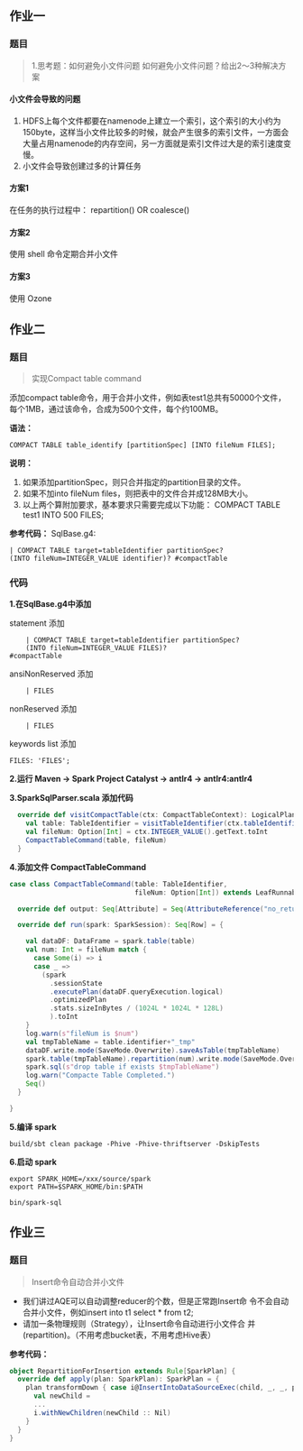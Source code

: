 ## 作业一

### 题目

> 1.思考题：如何避免小文件问题 如何避免小文件问题？给出2～3种解决方案
> 

#### 小文件会导致的问题
1. HDFS上每个文件都要在namenode上建立一个索引，这个索引的大小约为150byte，这样当小文件比较多的时候，就会产生很多的索引文件，一方面会大量占用namenode的内存空间，另一方面就是索引文件过大是的索引速度变慢。
2. 小文件会导致创建过多的计算任务


#### 方案1

在任务的执行过程中： repartition() OR coalesce()

#### 方案2

使用 shell 命令定期合并小文件

#### 方案3

使用 Ozone

## 作业二

### 题目

> 实现Compact table command

添加compact table命令，用于合并小文件，例如表test1总共有50000个文件， 每个1MB，通过该命令，合成为500个文件，每个约100MB。

**语法：**

``` sparksql
COMPACT TABLE table_identify [partitionSpec] [INTO fileNum FILES];
```

**说明：**

1. 如果添加partitionSpec，则只合并指定的partition目录的文件。
2. 如果不加into fileNum files，则把表中的文件合并成128MB大小。
3. 以上两个算附加要求，基本要求只需要完成以下功能： COMPACT TABLE test1 INTO 500 FILES;

**参考代码：**
SqlBase.g4:

```antlrv4
| COMPACT TABLE target=tableIdentifier partitionSpec?
(INTO fileNum=INTEGER_VALUE identifier)? #compactTable
```

### 代码

**1.在SqlBase.g4中添加**

statement 添加 
```antlrv4
    | COMPACT TABLE target=tableIdentifier partitionSpec?
    (INTO fileNum=INTEGER_VALUE FILES)?                           #compactTable
```

ansiNonReserved 添加
```antlrv4
    | FILES
```

nonReserved 添加
```antlrv4
    | FILES
```

keywords list 添加
```antlrv4
FILES: 'FILES';
```

**2.运行 Maven -> Spark Project Catalyst -> antlr4 -> antlr4:antlr4**

**3.SparkSqlParser.scala 添加代码**
```scala
  override def visitCompactTable(ctx: CompactTableContext): LogicalPlan = withOrigin(ctx) {
    val table: TableIdentifier = visitTableIdentifier(ctx.tableIdentifier())
    val fileNum: Option[Int] = ctx.INTEGER_VALUE().getText.toInt
    CompactTableCommand(table, fileNum)
  }
```

**4.添加文件 CompactTableCommand**
```scala
case class CompactTableCommand(table: TableIdentifier,
                               fileNum: Option[Int]) extends LeafRunnableCommand {

  override def output: Seq[Attribute] = Seq(AttributeReference("no_return", StringType, false)())

  override def run(spark: SparkSession): Seq[Row] = {

    val dataDF: DataFrame = spark.table(table)
    val num: Int = fileNum match {
      case Some(i) => i
      case _ =>
        (spark
          .sessionState
          .executePlan(dataDF.queryExecution.logical)
          .optimizedPlan
          .stats.sizeInBytes / (1024L * 1024L * 128L)
          ).toInt
    }
    log.warn(s"fileNum is $num")
    val tmpTableName = table.identifier+"_tmp"
    dataDF.write.mode(SaveMode.Overwrite).saveAsTable(tmpTableName)
    spark.table(tmpTableName).repartition(num).write.mode(SaveMode.Overwrite).saveAsTable(table.identifier)
    spark.sql(s"drop table if exists $tmpTableName")
    log.warn("Compacte Table Completed.")
    Seq()
  }

}
```

**5.编译 spark**
```shell
build/sbt clean package -Phive -Phive-thriftserver -DskipTests 
```

**6.启动 spark**
```shell
export SPARK_HOME=/xxx/source/spark
export PATH=$SPARK_HOME/bin:$PATH

bin/spark-sql

```


## 作业三

### 题目

> Insert命令自动合并小文件

- 我们讲过AQE可以自动调整reducer的个数，但是正常跑Insert命 令不会自动合并小文件，例如insert into t1 select * from t2;
- 请加一条物理规则（Strategy），让Insert命令自动进行小文件合 并(repartition)。（不用考虑bucket表，不用考虑Hive表）

**参考代码：**

```scala
object RepartitionForInsertion extends Rule[SparkPlan] {
  override def apply(plan: SparkPlan): SparkPlan = {
    plan transformDown { case i@InsertIntoDataSourceExec(child, _, _, partitionColumns, _)...
      val newChild =
      ...
      i.withNewChildren(newChild :: Nil)
    }
  }
}
```